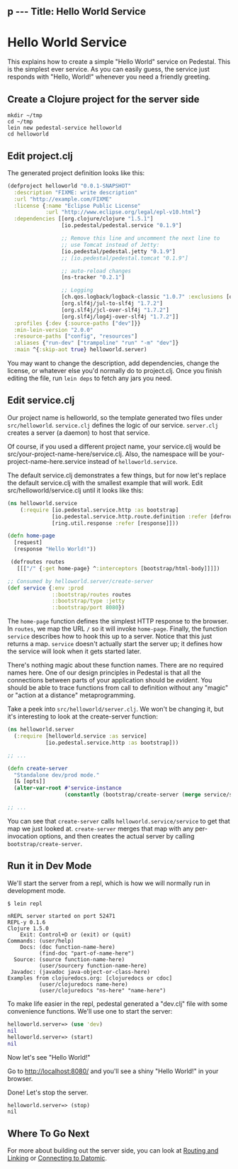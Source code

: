 p ---
Title: Hello World Service
---

<!--
 Copyright 2013 Relevance, Inc.

 The use and distribution terms for this software are covered by the
 Eclipse Public License 1.0 (http://opensource.org/licenses/eclipse-1.0)
 which can be found in the file epl-v10.html at the root of this distribution.

 By using this software in any fashion, you are agreeing to be bound by
 the terms of this license.

 You must not remove this notice, or any other, from this software.
-->

# Hello World Service

This explains how to create a simple "Hello World" service on
Pedestal. This is the simplest ever service. As you can easily guess,
the service just responds with "Hello, World!" whenever you need a
friendly greeting.

## Create a Clojure project for the server side

```
mkdir ~/tmp
cd ~/tmp
lein new pedestal-service helloworld
cd helloworld
```

## Edit project.clj

The generated project definition looks like this:

```clojure
(defproject helloworld "0.0.1-SNAPSHOT"
  :description "FIXME: write description"
  :url "http://example.com/FIXME"
  :license {:name "Eclipse Public License"
            :url "http://www.eclipse.org/legal/epl-v10.html"}
  :dependencies [[org.clojure/clojure "1.5.1"]
                 [io.pedestal/pedestal.service "0.1.9"]

                 ;; Remove this line and uncomment the next line to
                 ;; use Tomcat instead of Jetty:
                 [io.pedestal/pedestal.jetty "0.1.9"]
                 ;; [io.pedestal/pedestal.tomcat "0.1.9"]

                 ;; auto-reload changes
                 [ns-tracker "0.2.1"]

                 ;; Logging
                 [ch.qos.logback/logback-classic "1.0.7" :exclusions [org.slf4j/slf4j-api]]
                 [org.slf4j/jul-to-slf4j "1.7.2"]
                 [org.slf4j/jcl-over-slf4j "1.7.2"]
                 [org.slf4j/log4j-over-slf4j "1.7.2"]]
  :profiles {:dev {:source-paths ["dev"]}}
  :min-lein-version "2.0.0"
  :resource-paths ["config", "resources"]
  :aliases {"run-dev" ["trampoline" "run" "-m" "dev"]}
  :main ^{:skip-aot true} helloworld.server)
```

You may want to change the description, add dependencies, change the
license, or whatever else you'd normally do to project.clj. Once you
finish editing the file, run `lein deps` to fetch any jars you need.

## Edit service.clj

Our project name is helloworld, so the template generated two files
under `src/helloworld`. `service.clj` defines the logic of our 
service. `server.clj` creates a server (a daemon) to host that
service.

Of course, if you used a different project name, your service.clj
would be src/your-project-name-here/service.clj. Also, the namespace
will be your-project-name-here.service instead of `helloworld.service`.

The default service.clj demonstrates a few things, but for now let's
replace the default service.clj with the smallest example that will
work. Edit src/helloworld/service.clj until it looks like this:

```clojure
(ns helloworld.service
    (:require [io.pedestal.service.http :as bootstrap]
              [io.pedestal.service.http.route.definition :refer [defroutes]]
              [ring.util.response :refer [response]]))

(defn home-page
  [request]
  (response "Hello World!"))

 (defroutes routes
   [[["/" {:get home-page} ^:interceptors [bootstrap/html-body]]]])

;; Consumed by helloworld.server/create-server
(def service {:env :prod
              ::bootstrap/routes routes
              ::bootstrap/type :jetty
              ::bootstrap/port 8080})
```

The `home-page` function defines the simplest HTTP response to the
browser. In `routes`, we map the URL `/` so it will invoke
`home-page`. Finally, the function `service` describes how to hook
this up to a server. Notice that this just returns a map. `service`
doesn't actually start the server up; it defines how the service will
look when it gets started later.

There's nothing magic about these function names. There are no
required names here. One of our design principles in Pedestal is that
all the connections between parts of your application should be
_evident_. You should be able to trace functions from call to
definition without any "magic" or "action at a distance"
metaprogramming.

Take a peek into `src/helloworld/server.clj`. We won't be changing it,
but it's interesting to look at the create-server function:

``` clojure
(ns helloworld.server
  (:require [helloworld.service :as service]
            [io.pedestal.service.http :as bootstrap]))

;; ...

(defn create-server
  "Standalone dev/prod mode."
  [& [opts]]
  (alter-var-root #'service-instance
                  (constantly (bootstrap/create-server (merge service/service opts)))))

;; ...

```

You can see that `create-server` calls `helloworld.service/service` to
get that map we just looked at. `create-server` merges that map with
any per-invocation options, and then creates the actual server by
calling `bootstrap/create-server`.

## Run it in Dev Mode

We'll start the server from a repl, which is how we will normally run in development mode.

```
$ lein repl

nREPL server started on port 52471
REPL-y 0.1.6
Clojure 1.5.0
    Exit: Control+D or (exit) or (quit)
Commands: (user/help)
    Docs: (doc function-name-here)
          (find-doc "part-of-name-here")
  Source: (source function-name-here)
          (user/sourcery function-name-here)
 Javadoc: (javadoc java-object-or-class-here)
Examples from clojuredocs.org: [clojuredocs or cdoc]
          (user/clojuredocs name-here)
          (user/clojuredocs "ns-here" "name-here")
```

To make life easier in the repl, pedestal generated a "dev.clj" file with some convenience functions. We'll use one to start the server:

```clojure
helloworld.server=> (use 'dev)
nil
helloworld.server=> (start)
nil

```

Now let's see "Hello World!"

Go to [http://localhost:8080/](http://localhost:8080/)  and you'll see a shiny "Hello World!" in your browser.

Done! Let's stop the server.

```
helloworld.server=> (stop)
nil
```

## Where To Go Next

For more about building out the server side, you can look at
[Routing and Linking](/documentation/service-routing/) or
[Connecting to Datomic](/documentation/connecting-to-datomic/).

